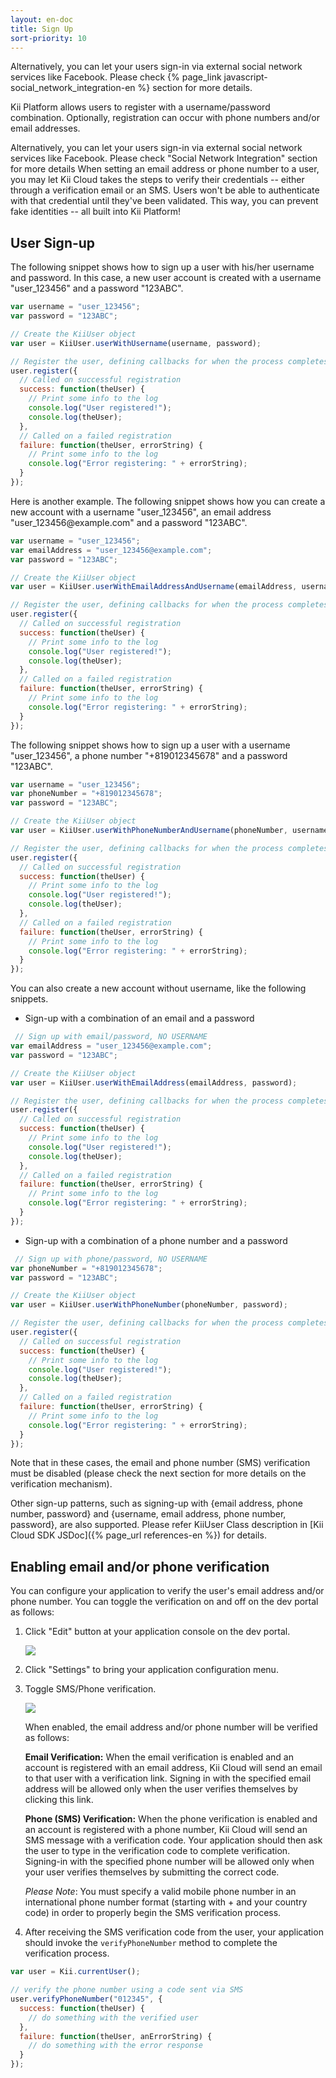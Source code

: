 ```yaml
---
layout: en-doc
title: Sign Up
sort-priority: 10
---
```

<p class="callout">Alternatively, you can let your users sign-in via external social network services like Facebook.  Please check {% page_link javascript-social_network_integration-en %} section for more details.</p>

Kii Platform allows users to register with a username/password combination. Optionally, registration can occur with phone numbers and/or email addresses.

Alternatively, you can let your users sign-in via external social network services like Facebook.  Please check "Social Network Integration" section for more details
When setting an email address or phone number to a user, you may let Kii Cloud takes the steps to verify their credentials -- either through a verification email or an SMS. Users won't be able to authenticate with that credential until they've been validated. This way, you can prevent fake identities -- all built into Kii Platform!

## User Sign-up

The following snippet shows how to sign up a user with his/her username and password.  In this case, a new user account is created with a username "user\_123456" and a password "123ABC".


```javascript
var username = "user_123456";
var password = "123ABC";

// Create the KiiUser object
var user = KiiUser.userWithUsername(username, password);

// Register the user, defining callbacks for when the process completes
user.register({
  // Called on successful registration
  success: function(theUser) {
    // Print some info to the log
    console.log("User registered!");
    console.log(theUser);
  },
  // Called on a failed registration
  failure: function(theUser, errorString) {
    // Print some info to the log
    console.log("Error registering: " + errorString);
  }
});
```

Here is another example.  The following snippet shows how you can create a new account with a username "user\_123456", an email address "user\_123456@example\.com" and a password "123ABC".


```javascript
var username = "user_123456";
var emailAddress = "user_123456@example.com";
var password = "123ABC";

// Create the KiiUser object
var user = KiiUser.userWithEmailAddressAndUsername(emailAddress, username, password);

// Register the user, defining callbacks for when the process completes
user.register({
  // Called on successful registration
  success: function(theUser) {
    // Print some info to the log
    console.log("User registered!");
    console.log(theUser);
  },
  // Called on a failed registration
  failure: function(theUser, errorString) {
    // Print some info to the log
    console.log("Error registering: " + errorString);
  }
});
```
The following snippet shows how to sign up a user with a username "user\_123456", a phone number "+819012345678" and a password "123ABC".


```javascript
var username = "user_123456";
var phoneNumber = "+819012345678";
var password = "123ABC";

// Create the KiiUser object
var user = KiiUser.userWithPhoneNumberAndUsername(phoneNumber, username, password);

// Register the user, defining callbacks for when the process completes
user.register({
  // Called on successful registration
  success: function(theUser) {
    // Print some info to the log
    console.log("User registered!");
    console.log(theUser);
  },
  // Called on a failed registration
  failure: function(theUser, errorString) {
    // Print some info to the log
    console.log("Error registering: " + errorString);
  }
});
```

You can also create a new account without username, like the following snippets.

* Sign-up with a combination of an email and a password

```javascript
 // Sign up with email/password, NO USERNAME
var emailAddress = "user_123456@example.com";
var password = "123ABC";

// Create the KiiUser object
var user = KiiUser.userWithEmailAddress(emailAddress, password);

// Register the user, defining callbacks for when the process completes
user.register({
  // Called on successful registration
  success: function(theUser) {
    // Print some info to the log
    console.log("User registered!");
    console.log(theUser);
  },
  // Called on a failed registration
  failure: function(theUser, errorString) {
    // Print some info to the log
    console.log("Error registering: " + errorString);
  }
});
```

* Sign-up with a combination of a phone number and a password

```javascript
 // Sign up with phone/password, NO USERNAME
var phoneNumber = "+819012345678";
var password = "123ABC";

// Create the KiiUser object
var user = KiiUser.userWithPhoneNumber(phoneNumber, password);

// Register the user, defining callbacks for when the process completes
user.register({
  // Called on successful registration
  success: function(theUser) {
    // Print some info to the log
    console.log("User registered!");
    console.log(theUser);
  },
  // Called on a failed registration
  failure: function(theUser, errorString) {
    // Print some info to the log
    console.log("Error registering: " + errorString);
  }
});
```
Note that in these cases, the email and phone number (SMS) verification must be disabled (please check the next section for more details on the verification mechanism).

Other sign-up patterns, such as signing-up with {email address, phone number, password} and {username, email address, phone number, password}, are also supported.  Please refer KiiUser Class description in [Kii Cloud SDK JSDoc]({% page_url references-en %}) for details.


## Enabling email and/or phone verification

You can configure your application to verify the user's email address and/or phone number.   You can toggle the verification on and off on the dev portal as follows:

1. Click "Edit" button at your application console on the dev portal.

    ![](01.png)

2. Click "Settings" to bring your application configuration menu.

3. Toggle SMS/Phone verification.

    ![](02.png)

   When enabled, the email address and/or phone number will be verified as follows:

    **Email Verification:**
    When the email verification is enabled and an account is registered with an email address, Kii Cloud will send an email to that user with a verification link.  Signing in with the specified email address will be allowed only when the user verifies themselves by clicking this link.

    **Phone (SMS) Verification:**
    When the phone verification is enabled and an account is registered with a phone number, Kii Cloud will send an SMS message with a verification code. Your application should then ask the user to type in the verification code to complete verification.  Signing-in with the specified phone number will be allowed only when your user verifies themselves by submitting the correct code.

    *Please Note*: You must specify a valid mobile phone number in an international phone number format (starting with + and your country code) in order to properly begin the SMS verification process. 

4. After receiving the SMS verification code from the user, your application should invoke the `verifyPhoneNumber` method to complete the verification process.


```javascript
var user = Kii.currentUser();

// verify the phone number using a code sent via SMS
user.verifyPhoneNumber("012345", {
  success: function(theUser) {
    // do something with the verified user
  },
  failure: function(theUser, anErrorString) {
    // do something with the error response
  }
});
```
